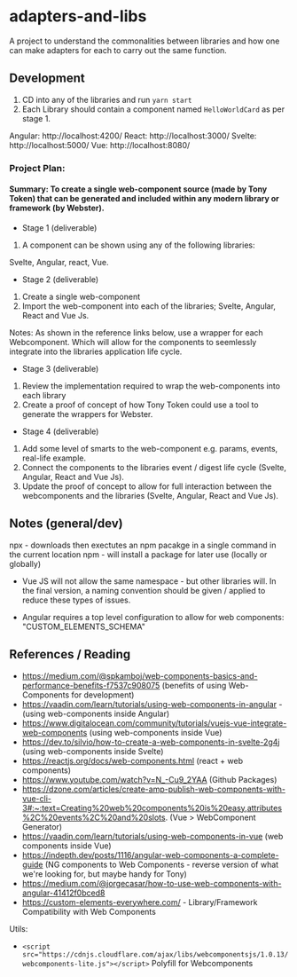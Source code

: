 # adapters-and-libs
A project to understand the commonalities between libraries and how one can make adapters for each to carry out the same function. 

## Development

1. CD into any of the libraries and run `yarn start`
2. Each Library should contain a component named `HelloWorldCard` as per stage 1.

Angular: http://localhost:4200/
React:   http://localhost:3000/
Svelte:  http://localhost:5000/
Vue:     http://localhost:8080/

### Project Plan:

#### Summary: To create a single web-component source (made by Tony Token) that can be generated and included within any modern library or framework (by Webster). 

- Stage 1 (deliverable)

1. A component can be shown using any of the following libraries:

Svelte, Angular, react, Vue.

- Stage 2 (deliverable)
 
1. Create a single web-component
2. Import the web-component into each of the libraries; Svelte, Angular, React and Vue Js. 

Notes: As shown in the reference links below, use a wrapper for each Webcomponent. Which will allow for the components to seemlessly integrate into the libraries application life cycle.

- Stage 3 (deliverable)

1. Review the implementation required to wrap the web-components into each library
2. Create a proof of concept of how Tony Token could use a tool to generate the wrappers for Webster. 

- Stage 4 (deliverable)

1. Add some level of smarts to the web-component e.g. params, events, real-life example. 
2. Connect the components to the libraries event / digest life cycle (Svelte, Angular, React and Vue Js). 
3. Update the proof of concept to allow for full interaction between the webcomponents and the libraries (Svelte, Angular, React and Vue Js).

## Notes (general/dev)

npx - downloads then exectutes an npm pacakge in a single command in the current location
npm - will install a package for later use (locally or globally)

- Vue JS will not allow the same namespace - but other libraries will. In the final version, a naming convention should be given / applied to reduce these types of issues.

- Angular requires a top level configuration to allow for web components: "CUSTOM_ELEMENTS_SCHEMA"

## References / Reading

- https://medium.com/@spkamboj/web-components-basics-and-performance-benefits-f7537c908075 (benefits of using Web-Components for development)
- https://vaadin.com/learn/tutorials/using-web-components-in-angular - (using web-components inside Angular)
- https://www.digitalocean.com/community/tutorials/vuejs-vue-integrate-web-components (using web-components inside Vue)
- https://dev.to/silvio/how-to-create-a-web-components-in-svelte-2g4j (using web-components inside Svelte)
- https://reactjs.org/docs/web-components.html (react + web components)
- https://www.youtube.com/watch?v=N_-Cu9_2YAA (Github Packages)
- https://dzone.com/articles/create-amp-publish-web-components-with-vue-cli-3#:~:text=Creating%20web%20components%20is%20easy,attributes%2C%20events%2C%20and%20slots. (Vue > WebComponent Generator)
- https://vaadin.com/learn/tutorials/using-web-components-in-vue (web components inside Vue)
- https://indepth.dev/posts/1116/angular-web-components-a-complete-guide (NG components to Web Components - reverse version of what we're looking for, but maybe handy for Tony)
- https://medium.com/@jorgecasar/how-to-use-web-components-with-angular-41412f0bced8
- https://custom-elements-everywhere.com/ - Library/Framework Compatibility with Web Components

Utils:

- `<script src="https://cdnjs.cloudflare.com/ajax/libs/webcomponentsjs/1.0.13/webcomponents-lite.js"></script>` Polyfill for Webcomponents